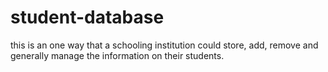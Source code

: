 # student-database
this is an one way that a schooling institution could store, add, remove and generally manage the information on their students.  
